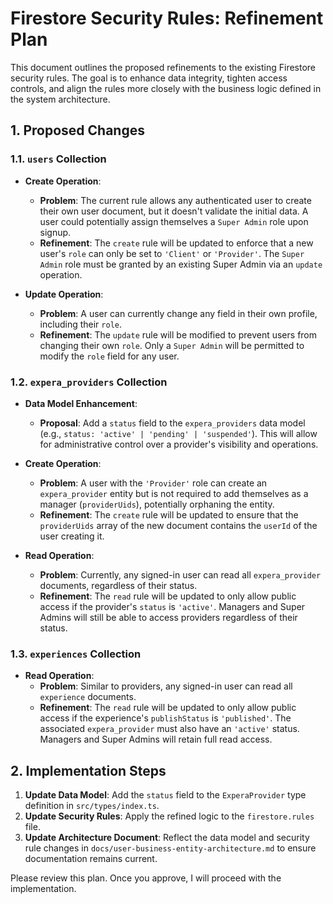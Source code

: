 # Firestore Security Rules: Refinement Plan

This document outlines the proposed refinements to the existing Firestore security rules. The goal is to enhance data integrity, tighten access controls, and align the rules more closely with the business logic defined in the system architecture.

## 1. Proposed Changes

### 1.1. `users` Collection

*   **Create Operation**:
    *   **Problem**: The current rule allows any authenticated user to create their own user document, but it doesn't validate the initial data. A user could potentially assign themselves a `Super Admin` role upon signup.
    *   **Refinement**: The `create` rule will be updated to enforce that a new user's `role` can only be set to `'Client'` or `'Provider'`. The `Super Admin` role must be granted by an existing Super Admin via an `update` operation.

*   **Update Operation**:
    *   **Problem**: A user can currently change any field in their own profile, including their `role`.
    *   **Refinement**: The `update` rule will be modified to prevent users from changing their own `role`. Only a `Super Admin` will be permitted to modify the `role` field for any user.

### 1.2. `expera_providers` Collection

*   **Data Model Enhancement**:
    *   **Proposal**: Add a `status` field to the `expera_providers` data model (e.g., `status: 'active' | 'pending' | 'suspended'`). This will allow for administrative control over a provider's visibility and operations.

*   **Create Operation**:
    *   **Problem**: A user with the `'Provider'` role can create an `expera_provider` entity but is not required to add themselves as a manager (`providerUids`), potentially orphaning the entity.
    *   **Refinement**: The `create` rule will be updated to ensure that the `providerUids` array of the new document contains the `userId` of the user creating it.

*   **Read Operation**:
    *   **Problem**: Currently, any signed-in user can read all `expera_provider` documents, regardless of their status.
    *   **Refinement**: The `read` rule will be updated to only allow public access if the provider's `status` is `'active'`. Managers and Super Admins will still be able to access providers regardless of their status.

### 1.3. `experiences` Collection

*   **Read Operation**:
    *   **Problem**: Similar to providers, any signed-in user can read all `experience` documents.
    *   **Refinement**: The `read` rule will be updated to only allow public access if the experience's `publishStatus` is `'published'`. The associated `expera_provider` must also have an `'active'` status. Managers and Super Admins will retain full read access.

## 2. Implementation Steps

1.  **Update Data Model**: Add the `status` field to the `ExperaProvider` type definition in `src/types/index.ts`.
2.  **Update Security Rules**: Apply the refined logic to the `firestore.rules` file.
3.  **Update Architecture Document**: Reflect the data model and security rule changes in `docs/user-business-entity-architecture.md` to ensure documentation remains current.

Please review this plan. Once you approve, I will proceed with the implementation.